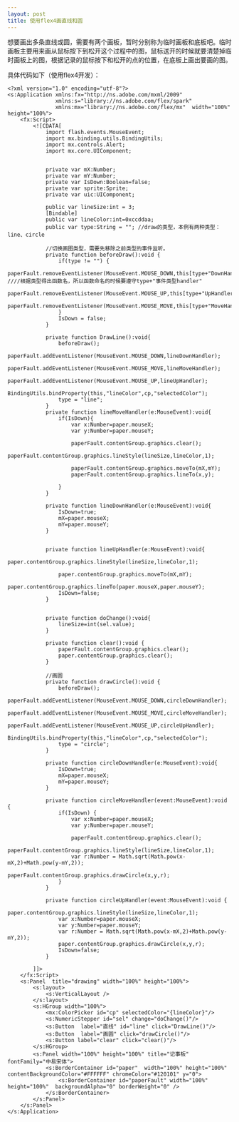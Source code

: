 ```yaml
---
layout: post
title: 使用flex4画直线和圆
---
```


想要画出多条直线或圆，需要有两个画板，暂时分别称为临时画板和底板吧。临时画板主要用来画从鼠标按下到松开这个过程中的图，鼠标送开的时候就要清楚掉临时画板上的图，根据记录的鼠标按下和松开的点的位置，在底板上画出要画的图。

具体代码如下（使用flex4开发）：

    <?xml version="1.0" encoding="utf-8"?>
    <s:Application xmlns:fx="http://ns.adobe.com/mxml/2009" 
                   xmlns:s="library://ns.adobe.com/flex/spark" 
                   xmlns:mx="library://ns.adobe.com/flex/mx"  width="100%" height="100%">
        <fx:Script>
            <![CDATA[
                import flash.events.MouseEvent;
                import mx.binding.utils.BindingUtils;
                import mx.controls.Alert;
                import mx.core.UIComponent;
                
                
                private var mX:Number;   
                private var mY:Number;   
                private var IsDown:Boolean=false; 
                private var sprite:Sprite;
                private var uic:UIComponent;
                
                public var lineSize:int = 3;  
                [Bindable]
                public var lineColor:int=0xccddaa;
                public var type:String = ""; //draw的类型，本例有两种类型：line、circle
                
                //切换画图类型，需要先移除之前类型的事件监听。
                private function beforeDraw():void {
                    if(type != "") {
                        paperFault.removeEventListener(MouseEvent.MOUSE_DOWN,this[type+"DownHandler"]); ////根据类型得出函数名，所以函数命名的时候要遵守type+"事件类型handler"
                        paperFault.removeEventListener(MouseEvent.MOUSE_UP,this[type+"UpHandler"]);
                        paperFault.removeEventListener(MouseEvent.MOUSE_MOVE,this[type+"MoveHandler"]);
                    }
                    IsDown = false;
                }
                
                private function DrawLine():void{
                    beforeDraw();
                    paperFault.addEventListener(MouseEvent.MOUSE_DOWN,lineDownHandler);   
                    paperFault.addEventListener(MouseEvent.MOUSE_MOVE,lineMoveHandler);  
                    paperFault.addEventListener(MouseEvent.MOUSE_UP,lineUpHandler); 
                    BindingUtils.bindProperty(this,"lineColor",cp,"selectedColor");
                    type = "line";
                }
                private function lineMoveHandler(e:MouseEvent):void{
                    if(IsDown){
                        var x:Number=paper.mouseX;
                        var y:Number=paper.mouseY;
                        
                        paperFault.contentGroup.graphics.clear();
                        paperFault.contentGroup.graphics.lineStyle(lineSize,lineColor,1);
                        
                        paperFault.contentGroup.graphics.moveTo(mX,mY);
                        paperFault.contentGroup.graphics.lineTo(x,y);
                        
                    }
                }
                
                private function lineDownHandler(e:MouseEvent):void{   
                    IsDown=true;   
                    mX=paper.mouseX;   
                    mY=paper.mouseY;   
                }   
                
                
                private function lineUpHandler(e:MouseEvent):void{ 
                    paper.contentGroup.graphics.lineStyle(lineSize,lineColor,1);
                    
                    paper.contentGroup.graphics.moveTo(mX,mY);
                    paper.contentGroup.graphics.lineTo(paper.mouseX,paper.mouseY);
                    IsDown=false;   
                }   
                
                
                private function doChange():void{
                    lineSize=int(sel.value);
                }
                
                private function clear():void {
                    paperFault.contentGroup.graphics.clear();
                    paper.contentGroup.graphics.clear();
                }
                
                //画圆
                private function drawCircle():void {
                    beforeDraw();
                    paperFault.addEventListener(MouseEvent.MOUSE_DOWN,circleDownHandler);   
                    paperFault.addEventListener(MouseEvent.MOUSE_MOVE,circleMoveHandler);  
                    paperFault.addEventListener(MouseEvent.MOUSE_UP,circleUpHandler); 
                    BindingUtils.bindProperty(this,"lineColor",cp,"selectedColor");
                    type = "circle";
                }
                
                private function circleDownHandler(e:MouseEvent):void{   
                    IsDown=true;   
                    mX=paper.mouseX;   
                    mY=paper.mouseY;   
                }   
                
                private function circleMoveHandler(event:MouseEvent):void {
                    if(IsDown) {
                        var x:Number=paper.mouseX;
                        var y:Number=paper.mouseY;
                        
                        paperFault.contentGroup.graphics.clear();
                        paperFault.contentGroup.graphics.lineStyle(lineSize,lineColor,1);
                        var r:Number = Math.sqrt(Math.pow(x-mX,2)+Math.pow(y-mY,2));
                        paperFault.contentGroup.graphics.drawCircle(x,y,r);
                    }
                }
                
                private function circleUpHandler(event:MouseEvent):void {
                    paper.contentGroup.graphics.lineStyle(lineSize,lineColor,1);
                    var x:Number=paper.mouseX;
                    var y:Number=paper.mouseY;
                    var r:Number = Math.sqrt(Math.pow(x-mX,2)+Math.pow(y-mY,2));
                    paper.contentGroup.graphics.drawCircle(x,y,r);
                    IsDown=false; 
                }
                
            ]]>
        </fx:Script>
        <s:Panel  title="drawing" width="100%" height="100%">
            <s:layout>
                <s:VerticalLayout />
            </s:layout>
            <s:HGroup width="100%">
                <mx:ColorPicker id="cp" selectedColor="{lineColor}"/>
                <s:NumericStepper id="sel" change="doChange()"/>
                <s:Button  label="直线" id="line" click="DrawLine()"/>
                <s:Button  label="画圆" click="drawCircle()"/>
                <s:Button label="clear" click="clear()"/>
            </s:HGroup>
            <s:Panel width="100%" height="100%" title="记事板" fontFamily="中易宋体">
                <s:BorderContainer id="paper"  width="100%" height="100%" contentBackgroundColor="#FFFFFF" chromeColor="#120101" y="0">
                    <s:BorderContainer id="paperFault" width="100%" height="100%"  backgroundAlpha="0" borderWeight="0" />
                </s:BorderContainer> 
            </s:Panel>
        </s:Panel>
    </s:Application>